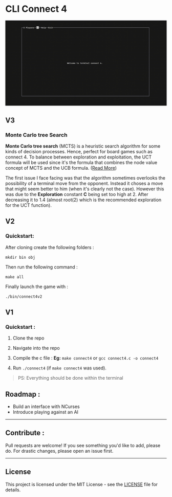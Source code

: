 # **CLI Connect 4**

![](./assets/connect4-demo.gif)

## V3

### Monte Carlo tree Search

**Monte Carlo tree search** (MCTS) is a heuristic search algorithm for some kinds of decision processes. Hence, perfect for board games such as connect 4.
To balance between exploration and exploitation, the UCT formula will be used since it's the formula that combines the node value concept of MCTS and the UCB formula. ([Read More](https://www.cs.swarthmore.edu/~mitchell/classes/cs63/f20/reading/mcts.html))

The first issue I face facing was that the algorithm sometimes overlooks the possibility of a terminal move from the opponent. Instead it choses a move that might seem better to him (when it's clearly not the case). However this was due to the **Exploration** constant **C** being set too high at 2. After decreasing it to 1.4 (almost root(2) which is the recommended exploration for the UCT function).

## V2

### **Quickstart:**

After cloning create the following folders :

```
mkdir bin obj
```

Then run the following command :

```
make all
```

Finally launch the game with :

```
./bin/connect4v2
```

## V1

### **Quickstart :**

1. Clone the repo

2. Navigate into the repo

3. Compile the c file : **Eg:** `make connect4` or `gcc connect4.c -o connect4`

4. Run `./connect4` (if `make connect4` was used).

> PS: Everything should be done within the terminal

## **Roadmap :**

- Build an interface with NCurses
- Introduce playing against an AI

---

## **Contribute :**

Pull requests are welcome! If you see something you'd like to add, please do. For drastic changes, please open an issue first.

---

## License

This project is licensed under the MIT License - see the [LICENSE](LICENSE) file for details.

